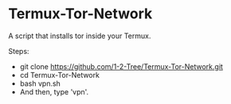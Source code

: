 # Termux-Tor-Network
A script that installs tor inside your Termux.

Steps:

+ git clone https://github.com/1-2-Tree/Termux-Tor-Network.git
+ cd Termux-Tor-Network
+ bash vpn.sh
+ And then, type 'vpn'.
